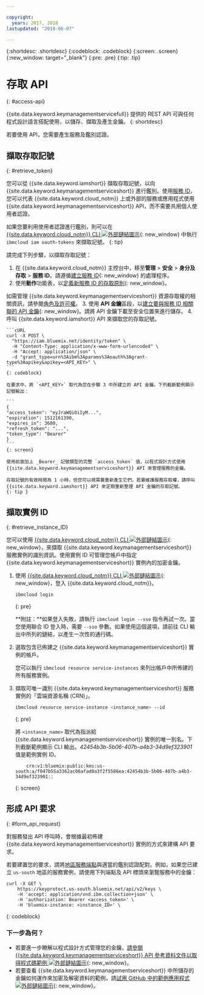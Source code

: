 ```yaml
---

copyright:
  years: 2017, 2018
lastupdated: "2018-06-07"

---
```


{:shortdesc: .shortdesc}
{:codeblock: .codeblock}
{:screen: .screen}
{:new_window: target="_blank"}
{:pre: .pre}
{:tip: .tip}

# 存取 API
{: #access-api}

{{site.data.keyword.keymanagementservicefull}} 提供的 REST API 可與任何程式設計語言搭配使用，以儲存、擷取及產生金鑰。
{: shortdesc}

若要使用 API，您需要產生服務及鑑別認證。 

## 擷取存取記號
{: #retrieve_token}

您可以從 {{site.data.keyword.iamshort}} 擷取存取記號，以向 {{site.data.keyword.keymanagementserviceshort}} 進行鑑別。使用[服務 ID](/docs/iam/serviceid.html#serviceids)，您可以代表 {{site.data.keyword.cloud_notm}} 上或外部的服務或應用程式使用 {{site.data.keyword.keymanagementserviceshort}} API，而不需要共用個人使用者認證。  

如果您要利用使用者認證進行鑑別，則可以在 [{{site.data.keyword.cloud_notm}} CLI ![外部鏈結圖示](../../icons/launch-glyph.svg "外部鏈結圖示")](/docs/cli/reference/bluemix_cli/get_started.html){: new_window} 中執行 `ibmcloud iam oauth-tokens` 來擷取記號。
{: tip}

請完成下列步驟，以擷取存取記號：

1. 在 {{site.data.keyword.cloud_notm}} 主控台中，移至**管理** &gt; **安全** &gt; **身分及存取** &gt; **服務 ID**。請遵循[建立服務 ID](/docs/iam/serviceid.html#creating-a-service-id){: new_window} 的處理程序。
2. 使用**動作**功能表，以[定義新服務 ID 的存取原則](/docs/iam/serviceidaccess.html){: new_window}。
    
如需管理 {{site.data.keyword.keymanagementserviceshort}} 資源存取權的相關資訊，請參閱[角色及許可權](/docs/services/keymgmt/keyprotect_manage_access.html#roles)。
3. 使用 **API 金鑰**區段，以[建立要與服務 ID 相關聯的 API 金鑰](/docs/iam/serviceid_keys.html#serviceidapikeys){: new_window}。請將 API 金鑰下載至安全位置來進行儲存。
4. 呼叫 {{site.data.keyword.iamshort}} API 來擷取您的存取記號。

    ```cURL
    curl -X POST \
      "https://iam.bluemix.net/identity/token" \
      -H "Content-Type: application/x-www-form-urlencoded" \
      -H "Accept: application/json" \
      -d "grant_type=urn%3Aibm%3Aparams%3Aoauth%3Agrant-type%3Aapikey&apikey=<API_KEY>" \ 
    ```
    {: codeblock}

    在要求中，將 `<API_KEY>` 取代為您在步驟 3 中所建立的 API 金鑰。下列截斷範例顯示記號輸出：

    ```
    {
    "access_token": "eyJraWQiOiIyM...",
    "expiration": 1512161390,
    "expires_in": 3600,
    "refresh_token": "...",
    "token_type": "Bearer"
    }
    ```
    {: screen}

    使用前面加上 _Bearer_ 記號類型的完整 `access_token` 值，以程式設計方式使用 {{site.data.keyword.keymanagementserviceshort}} API 來管理服務的金鑰。 

    存取記號的有效時間為 1 小時，但您可以視需要重新產生它們。若要維護服務存取權，請呼叫 {{site.data.keyword.iamshort}} API 來定期重新整理 API 金鑰的存取記號。   
    {: tip }

## 擷取實例 ID
{: #retrieve_instance_ID}

您可以使用 [{{site.data.keyword.cloud_notm}} CLI ![外部鏈結圖示](../../icons/launch-glyph.svg "外部鏈結圖示")](/docs/cli/reference/bluemix_cli/get_started.html){: new_window}，來擷取 {{site.data.keyword.keymanagementserviceshort}} 服務實例的識別資訊。使用實例 ID 可管理您帳戶中指定 {{site.data.keyword.keymanagementserviceshort}} 實例內的加密金鑰。 

1. 使用 [{{site.data.keyword.cloud_notm}} CLI ![外部鏈結圖示](../../icons/launch-glyph.svg "外部鏈結圖示")](/docs/cli/reference/bluemix_cli/get_started.html){: new_window}，登入 {{site.data.keyword.cloud_notm}}。

    ```sh
    ibmcloud login 
    ```
    {: pre}

    **附註：**如果登入失敗，請執行 `ibmcloud login --sso` 指令再試一次。當您使用聯合 ID 登入時，需要 `--sso` 參數。如果使用這個選項，請前往 CLI 輸出中所列的鏈結，以產生一次性的通行碼。

2. 選取包含已佈建之 {{site.data.keyword.keymanagementserviceshort}} 實例的帳戶。

    您可以執行 `ibmcloud resource service-instances` 來列出帳戶中所佈建的所有服務實例。

3. 擷取可唯一識別 {{site.data.keyword.keymanagementserviceshort}} 服務實例的「雲端資源名稱 (CRN)」。 

    ```sh
    ibmcloud resource service-instance <instance_name> --id
    ```
    {: pre}

    將 `<instance_name>` 取代為指派給 {{site.data.keyword.keymanagementserviceshort}} 實例的唯一別名。下列截斷範例顯示 CLI 輸出。_42454b3b-5b06-407b-a4b3-34d9ef323901_ 值是範例實例 ID。

    ```
        crn:v1:bluemix:public:kms:us-south:a/f047b55a3362ac06afad8a3f2f5586ea:42454b3b-5b06-407b-a4b3-34d9ef323901::
    ```
    {: screen}

## 形成 API 要求
{: #form_api_request}

對服務發出 API 呼叫時，會根據最初佈建 {{site.data.keyword.keymanagementserviceshort}} 實例的方式來建構 API 要求。 

若要建置您的要求，請將[地區服務端點](/docs/services/keymgmt/keyprotect_regions.html)與適當的鑑別認證配對。例如，如果您已建立 `us-south` 地區的服務實例，請使用下列端點及 API 標頭來瀏覽服務中的金鑰：

```cURL
curl -X GET \
    https://keyprotect.us-south.bluemix.net/api/v2/keys \
    -H 'accept: application/vnd.ibm.collection+json' \
    -H 'authorization: Bearer <access_token>' \
    -H 'bluemix-instance: <instance_ID>' \
```
{: codeblock} 

### 下一步為何？

- 若要進一步瞭解以程式設計方式管理您的金鑰，[請參閱 {{site.data.keyword.keymanagementserviceshort}} API 參考資料文件以取得程式碼範例 ![外部鏈結圖示](../../icons/launch-glyph.svg "外部鏈結圖示")](https://console.bluemix.net/apidocs/639){: new_window}。
- 若要查看 {{site.data.keyword.keymanagementserviceshort}} 中所儲存的金鑰如何運作來加密及解密資料的範例，請[試用 GitHub 中的範例應用程式 ![外部鏈結圖示](../../icons/launch-glyph.svg "外部鏈結圖示")](https://github.com/IBM-Bluemix/key-protect-helloworld-python){: new_window}。
